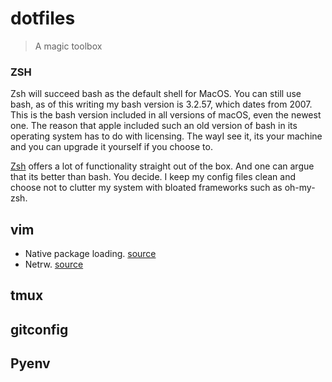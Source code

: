 # dotfiles
> A magic toolbox 

### ZSH

Zsh will succeed bash as the default shell for MacOS. You can still use bash, as of this writing my bash version 
is 3.2.57, which dates from 2007. This is the bash version included in all versions of macOS, even the newest one. 
The reason that apple included such an old version of bash in its operating system has to do with licensing.
The wayI see it, its your machine and you can upgrade it yourself if you choose to.  

[Zsh](https://zsh.sourceforge.io/Doc/Release/zsh_toc.html#SEC_Contents) offers a lot of functionality straight out 
of the box. And one can argue that its better than bash. You decide. I keep my config files clean and choose not 
to clutter my system with bloated frameworks such as oh-my-zsh. 

## vim

- Native package loading. [source](https://vimhelp.org/repeat.txt.html#packages) 
- Netrw. [source](https://vimhelp.org/pi_netrw.txt.html)

## tmux


## gitconfig


## Pyenv
